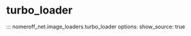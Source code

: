 # turbo_loader
::: nomeroff_net.image_loaders.turbo_loader
        options:
            show_source: true